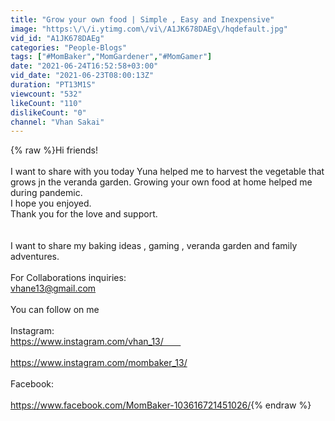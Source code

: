 ```yaml
---
title: "Grow your own food | Simple , Easy and Inexpensive"
image: "https:\/\/i.ytimg.com\/vi\/A1JK678DAEg\/hqdefault.jpg"
vid_id: "A1JK678DAEg"
categories: "People-Blogs"
tags: ["#MomBaker","MomGardener","#MomGamer"]
date: "2021-06-24T16:52:58+03:00"
vid_date: "2021-06-23T08:00:13Z"
duration: "PT13M1S"
viewcount: "532"
likeCount: "110"
dislikeCount: "0"
channel: "Vhan Sakai"
---
```

{% raw %}Hi friends! <br /><br />I want to share with you today Yuna helped me to harvest the vegetable that grows jn the veranda garden. Growing your own food at home helped me during pandemic. <br />I hope you enjoyed. <br />Thank you for the love and support. <br /><br /><br />I want to share my baking ideas , gaming , veranda garden and family adventures.<br /><br />For Collaborations inquiries:<br />vhane13@gmail.com<br /><br />You can follow on me<br /><br />Instagram: <br /><a rel="nofollow" target="blank" href="https://www.instagram.com/vhan_13/       ">https://www.instagram.com/vhan_13/       </a><br /><br /><a rel="nofollow" target="blank" href="https://www.instagram.com/mombaker_13/">https://www.instagram.com/mombaker_13/</a><br /><br />Facebook:<br /><br /><a rel="nofollow" target="blank" href="https://www.facebook.com/MomBaker-103616721451026/">https://www.facebook.com/MomBaker-103616721451026/</a>{% endraw %}
